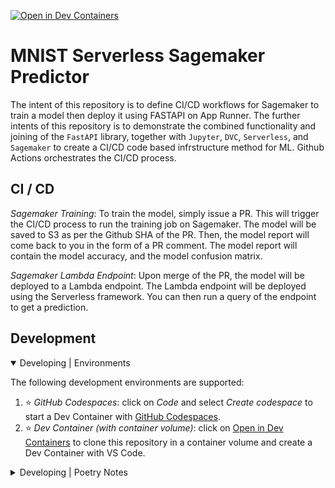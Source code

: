[![Open in Dev Containers](https://img.shields.io/static/v1?label=Dev%20Containers&message=Open&color=blue&logo=visualstudiocode)](https://vscode.dev/redirect?url=vscode://ms-vscode-remote.remote-containers/cloneInVolume?url=https://github.com/ajay-bhargava/mnist-sagemaker-ci-cd)

# MNIST Serverless Sagemaker Predictor

The intent of this repository is to define CI/CD workflows for Sagemaker to train a model then deploy it using FASTAPI on App Runner. The further intents of this repository is to demonstrate the combined functionality and joining of the `FastAPI` library, together with `Jupyter`, `DVC`, `Serverless`, and `Sagemaker` to create a CI/CD code based infrstructure method for ML. Github Actions orchestrates the CI/CD process.

## CI / CD

_Sagemaker Training_: To train the model, simply issue a PR. This will trigger the CI/CD process to run the training job on Sagemaker. The model will be saved to S3 as per the Github SHA of the PR. Then, the model report will come back to you in the form of a PR comment. The model report will contain the model accuracy, and the model confusion matrix.

_Sagemaker Lambda Endpoint_: Upon merge of the PR, the model will be deployed to a Lambda endpoint. The Lambda endpoint will be deployed using the Serverless framework. You can then run a query of the endpoint to get a prediction.

## Development

<details open>
<summary>Developing | Environments</summary>

The following development environments are supported:

1. ⭐️ _GitHub Codespaces_: click on _Code_ and select _Create codespace_ to start a Dev Container with [GitHub Codespaces](https://github.com/features/codespaces).
2. ⭐️ _Dev Container (with container volume)_: click on [Open in Dev Containers](https://vscode.dev/redirect?url=vscode://ms-vscode-remote.remote-containers/cloneInVolume?url=https://github.com/ajay-bhargava/mnist-sagemaker-ci-cd) to clone this repository in a container volume and create a Dev Container with VS Code.
</details>

<details>
<summary>Developing | Poetry Notes</summary>

- Run `poe` from within the development environment to print a list of [Poe the Poet](https://github.com/nat-n/poethepoet) tasks available to run on this project.
- Run `poetry add {package}` from within the development environment to install a run time dependency and add it to `pyproject.toml` and `poetry.lock`. Add `--group test` or `--group dev` to install a CI or development dependency, respectively.
- Run `poetry update` from within the development environment to upgrade all dependencies to the latest versions allowed by `pyproject.toml`.
- To run the FastAPI server for the Serverless Deployment locally, run `poe api --dev`. To deploy this same endpoint to AWS Lambda, run `sls deploy` from the `/src/serverless/` directory.

</details>
